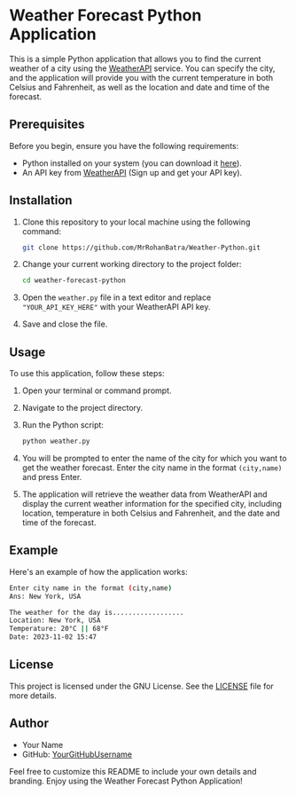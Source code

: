 # Weather Forecast Python Application

This is a simple Python application that allows you to find the current weather of a city using the [WeatherAPI](https://weatherapi.com/) service. You can specify the city, and the application will provide you with the current temperature in both Celsius and Fahrenheit, as well as the location and date and time of the forecast.

## Prerequisites

Before you begin, ensure you have the following requirements:

- Python installed on your system (you can download it [here](https://www.python.org/downloads/)).
- An API key from [WeatherAPI](https://weatherapi.com/) (Sign up and get your API key).

## Installation

1. Clone this repository to your local machine using the following command:

   ```bash
   git clone https://github.com/MrRohanBatra/Weather-Python.git
   ```

2. Change your current working directory to the project folder:

   ```bash
   cd weather-forecast-python
   ```

3. Open the `weather.py` file in a text editor and replace `"YOUR_API_KEY_HERE"` with your WeatherAPI API key.

4. Save and close the file.

## Usage

To use this application, follow these steps:

1. Open your terminal or command prompt.

2. Navigate to the project directory.

3. Run the Python script:

   ```bash
   python weather.py
   ```

4. You will be prompted to enter the name of the city for which you want to get the weather forecast. Enter the city name in the format `(city,name)` and press Enter.

5. The application will retrieve the weather data from WeatherAPI and display the current weather information for the specified city, including location, temperature in both Celsius and Fahrenheit, and the date and time of the forecast.

## Example

Here's an example of how the application works:

```bash
Enter city name in the format (city,name)
Ans: New York, USA

The weather for the day is..................
Location: New York, USA
Temperature: 20°C || 68°F
Date: 2023-11-02 15:47
```

## License

This project is licensed under the GNU License. See the [LICENSE](LICENSE) file for more details.

## Author

- Your Name
- GitHub: [YourGitHubUsername](https://github.com/YourGitHubUsername)

Feel free to customize this README to include your own details and branding. Enjoy using the Weather Forecast Python Application!
